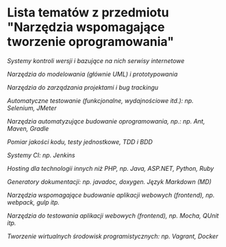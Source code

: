 # Lista tematów z przedmiotu "Narzędzia wspomagające tworzenie oprogramowania"

*Systemy kontroli wersji i bazujące na nich serwisy internetowe*

*Narzędzia do modelowania (głównie UML) i prototypowania*

*Narzędzia do zarządzania projektami i bug trackingu*

*Automatyczne testowanie (funkcjonalne, wydajnościowe itd.): np. Selenium, JMeter*

*Narzędzia automatyzujące budowanie oprogramowania, np.: np. Ant, Maven, Gradle*

*Pomiar jakości kodu, testy jednostkowe, TDD i BDD*

*Systemy CI: np. Jenkins*

*Hosting dla technologii innych niż PHP, np. Java, ASP.NET, Python, Ruby*

*Generatory dokumentacji: np. javadoc, doxygen. Język Markdown (MD)*

*Narzędzia wspomagające budowanie aplikacji webowych (frontend), np. webpack, gulp itp.*

*Narzędzia do testowania aplikacji webowych (frontend), np. Mocha, QUnit itp.*

*Tworzenie wirtualnych środowisk programistycznych: np. Vagrant, Docker*



